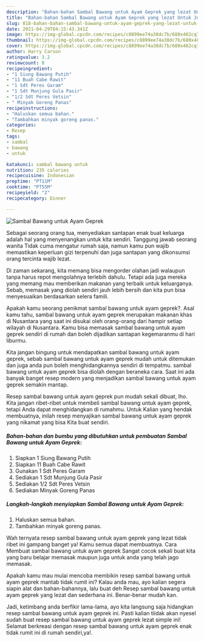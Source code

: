```yaml
---
description: "Bahan-bahan Sambal Bawang untuk Ayam Geprek yang lezat Untuk Jualan"
title: "Bahan-bahan Sambal Bawang untuk Ayam Geprek yang lezat Untuk Jualan"
slug: 818-bahan-bahan-sambal-bawang-untuk-ayam-geprek-yang-lezat-untuk-jualan
date: 2021-04-29T04:15:43.341Z
image: https://img-global.cpcdn.com/recipes/c8899ee74a38dc7b/680x482cq70/sambal-bawang-untuk-ayam-geprek-foto-resep-utama.jpg
thumbnail: https://img-global.cpcdn.com/recipes/c8899ee74a38dc7b/680x482cq70/sambal-bawang-untuk-ayam-geprek-foto-resep-utama.jpg
cover: https://img-global.cpcdn.com/recipes/c8899ee74a38dc7b/680x482cq70/sambal-bawang-untuk-ayam-geprek-foto-resep-utama.jpg
author: Harry Carson
ratingvalue: 3.2
reviewcount: 8
recipeingredient:
- "1 Siung Bawang Putih"
- "11 Buah Cabe Rawit"
- "1 Sdt Peres Garam"
- "1 Sdt Munjung Gula Pasir"
- "1/2 Sdt Peres Vetsin"
- " Minyak Goreng Panas"
recipeinstructions:
- "Haluskan semua bahan."
- "Tambahkan minyak goreng panas."
categories:
- Resep
tags:
- sambal
- bawang
- untuk

katakunci: sambal bawang untuk 
nutrition: 235 calories
recipecuisine: Indonesian
preptime: "PT11M"
cooktime: "PT55M"
recipeyield: "2"
recipecategory: Dinner

---
```



![Sambal Bawang untuk Ayam Geprek](https://img-global.cpcdn.com/recipes/c8899ee74a38dc7b/680x482cq70/sambal-bawang-untuk-ayam-geprek-foto-resep-utama.jpg)

Sebagai seorang orang tua, menyediakan santapan enak buat keluarga adalah hal yang menyenangkan untuk kita sendiri. Tanggung jawab seorang  wanita Tidak cuma mengatur rumah saja, namun kamu pun wajib memastikan keperluan gizi terpenuhi dan juga santapan yang dikonsumsi orang tercinta wajib lezat.

Di zaman  sekarang, kita memang bisa mengorder olahan jadi walaupun tanpa harus repot mengolahnya terlebih dahulu. Tetapi ada juga mereka yang memang mau memberikan makanan yang terbaik untuk keluarganya. Sebab, memasak yang diolah sendiri jauh lebih bersih dan kita pun bisa menyesuaikan berdasarkan selera famili. 



Apakah kamu seorang penikmat sambal bawang untuk ayam geprek?. Asal kamu tahu, sambal bawang untuk ayam geprek merupakan makanan khas di Nusantara yang saat ini disukai oleh orang-orang dari hampir setiap wilayah di Nusantara. Kamu bisa memasak sambal bawang untuk ayam geprek sendiri di rumah dan boleh dijadikan santapan kegemaranmu di hari liburmu.

Kita jangan bingung untuk mendapatkan sambal bawang untuk ayam geprek, sebab sambal bawang untuk ayam geprek mudah untuk ditemukan dan juga anda pun boleh menghidangkannya sendiri di tempatmu. sambal bawang untuk ayam geprek bisa diolah dengan beraneka cara. Saat ini ada banyak banget resep modern yang menjadikan sambal bawang untuk ayam geprek semakin mantap.

Resep sambal bawang untuk ayam geprek pun mudah sekali dibuat, lho. Kita jangan ribet-ribet untuk membeli sambal bawang untuk ayam geprek, tetapi Anda dapat menghidangkan di rumahmu. Untuk Kalian yang hendak membuatnya, inilah resep menyajikan sambal bawang untuk ayam geprek yang nikamat yang bisa Kita buat sendiri.

<!--inarticleads1-->

##### Bahan-bahan dan bumbu yang dibutuhkan untuk pembuatan Sambal Bawang untuk Ayam Geprek:

1. Siapkan 1 Siung Bawang Putih
1. Siapkan 11 Buah Cabe Rawit
1. Gunakan 1 Sdt Peres Garam
1. Sediakan 1 Sdt Munjung Gula Pasir
1. Sediakan 1/2 Sdt Peres Vetsin
1. Sediakan  Minyak Goreng Panas




<!--inarticleads2-->

##### Langkah-langkah menyiapkan Sambal Bawang untuk Ayam Geprek:

1. Haluskan semua bahan.
1. Tambahkan minyak goreng panas.




Wah ternyata resep sambal bawang untuk ayam geprek yang lezat tidak ribet ini gampang banget ya! Kamu semua dapat membuatnya. Cara Membuat sambal bawang untuk ayam geprek Sangat cocok sekali buat kita yang baru belajar memasak maupun juga untuk anda yang telah jago memasak.

Apakah kamu mau mulai mencoba membikin resep sambal bawang untuk ayam geprek mantab tidak rumit ini? Kalau anda mau, ayo kalian segera siapin alat dan bahan-bahannya, lalu buat deh Resep sambal bawang untuk ayam geprek yang lezat dan sederhana ini. Benar-benar mudah kan. 

Jadi, ketimbang anda berfikir lama-lama, ayo kita langsung saja hidangkan resep sambal bawang untuk ayam geprek ini. Pasti kalian tiidak akan nyesel sudah buat resep sambal bawang untuk ayam geprek lezat simple ini! Selamat berkreasi dengan resep sambal bawang untuk ayam geprek enak tidak rumit ini di rumah sendiri,ya!.

